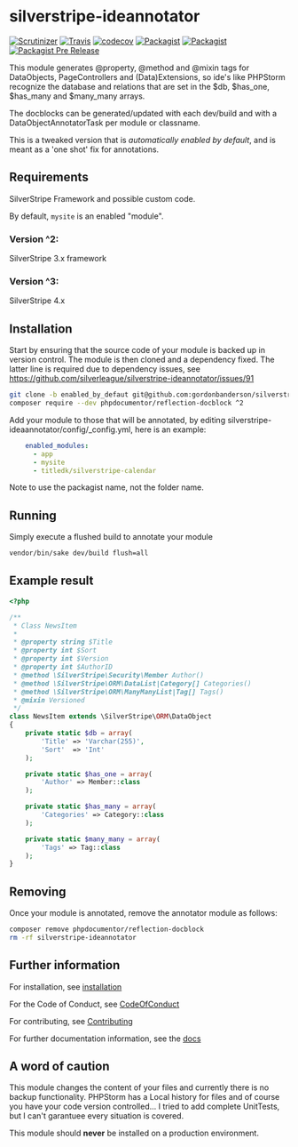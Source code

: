 # silverstripe-ideannotator

[![Scrutinizer](https://img.shields.io/scrutinizer/g/silverleague/silverstripe-ideannotator.svg)](https://scrutinizer-ci.com/g/silverleague/silverstripe-ideannotator/)
[![Travis](https://img.shields.io/travis/silverleague/silverstripe-ideannotator.svg)](https://travis-ci.org/silverleague/silverstripe-ideannotator)
[![codecov](https://codecov.io/gh/silverleague/silverstripe-ideannotator/branch/master/graph/badge.svg)](https://codecov.io/gh/silverleague/silverstripe-ideannotator)
[![Packagist](https://img.shields.io/packagist/dt/silverleague/ideannotator.svg)](https://packagist.org/packages/silverleague/ideannotator)
[![Packagist](https://img.shields.io/packagist/v/silverleague/ideannotator.svg)](https://packagist.org/packages/silverleague/ideannotator)
[![Packagist Pre Release](https://img.shields.io/packagist/vpre/silverleague/ideannotator.svg)](https://packagist.org/packages/silverleague/ideannotator)


This module generates @property, @method and @mixin tags for DataObjects, PageControllers and (Data)Extensions, so ide's like PHPStorm recognize the database and relations that are set in the $db, $has_one, $has_many and $many_many arrays.

The docblocks can be generated/updated with each dev/build and with a DataObjectAnnotatorTask per module or classname.

This is a tweaked version that is *automatically enabled by default*, and is meant as a 'one shot' fix for annotations.

## Requirements

SilverStripe Framework and possible custom code.

By default, `mysite` is an enabled "module".

### Version ^2:
SilverStripe 3.x framework

### Version ^3:
SilverStripe 4.x

## Installation
Start by ensuring that the source code of your module is backed up in version control.  The module is then cloned and
a dependency fixed.  The latter line is required due to dependency issues, see
https://github.com/silverleague/silverstripe-ideannotator/issues/91
```bash
git clone -b enabled_by_defaut git@github.com:gordonbanderson/silverstripe-ideannotator.git
composer require --dev phpdocumentor/reflection-docblock ^2
```

Add your module to those that will be annotated, by editing silverstripe-ideaannotator/config/_config.yml, here is an
example:

```yml
    enabled_modules:
      - app
      - mysite
      - titledk/silverstripe-calendar
```

Note to use the packagist name, not the folder name.

## Running
Simply execute a flushed build to annotate your module
```bash
vendor/bin/sake dev/build flush=all
```

## Example result

```php
<?php

/**
 * Class NewsItem
 *
 * @property string $Title
 * @property int $Sort
 * @property int $Version
 * @property int $AuthorID
 * @method \SilverStripe\Security\Member Author()
 * @method \SilverStripe\ORM\DataList|Category[] Categories()
 * @method \SilverStripe\ORM\ManyManyList|Tag[] Tags()
 * @mixin Versioned
 */
class NewsItem extends \SilverStripe\ORM\DataObject
{
    private static $db = array(
        'Title'	=> 'Varchar(255)',
        'Sort'	=> 'Int'
    );

    private static $has_one = array(
        'Author' => Member::class
    );

    private static $has_many = array(
        'Categories' => Category::class
    );

    private static $many_many = array(
        'Tags' => Tag::class
    );
}
```

## Removing
Once your module is annotated, remove the annotator module as follows:
```bash
composer remove phpdocumentor/reflection-docblock
rm -rf silverstripe-ideannotator
```

## Further information
For installation, see [installation](docs/en/Installation.md)

For the Code of Conduct, see [CodeOfConduct](docs/en/CodeOfConduct.md)

For contributing, see [Contributing](CONTRIBUTING.md)

For further documentation information, see the [docs](docs/en/Index.md)

## A word of caution
This module changes the content of your files and currently there is no backup functionality. PHPStorm has a Local history for files and of course you have your code version controlled...
I tried to add complete UnitTests, but I can't garantuee every situation is covered.

This module should **never** be installed on a production environment.
